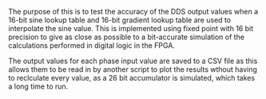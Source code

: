 The purpose of this is to test the accuracy of the DDS output values when a 16-bit sine lookup table and 16-bit gradient lookup table are used to interpolate the sine value. This is implemented using fixed point with 16 bit precision to give as close as possible to a bit-accurate simulation of the calculations performed in digital logic in the FPGA.

The output values for each phase input value are saved to a CSV file as this allows them to be read in by another script to plot the results wthout having to reclculate every value, as a 26 bit accumulator is simulated, which takes a long time to run.